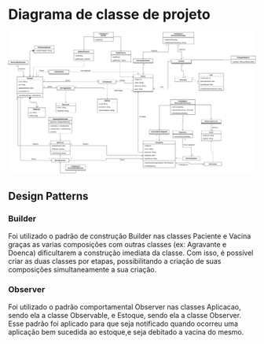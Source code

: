 # Diagrama de classe de projeto
![](../doc/classesdeprojeto.png)

## Design Patterns

### Builder 
 Foi utilizado o padrão de construção Builder nas classes Paciente e Vacina graças as varias composições com outras classes 
 (ex: Agravante e Doenca) dificultarem a construção imediata da classe. Com isso, é possível criar as duas classes por etapas, possibilitando a criação de suas composições simultaneamente a sua criação.

### Observer

 Foi utilizado o padrão comportamental Observer nas classes Aplicacao, sendo ela a classe Observable, e Estoque, sendo ela a classe Observer. Esse padrão foi aplicado para que seja notificado quando ocorreu uma aplicação bem sucedida ao estoque,e seja debitado a vacina do mesmo.